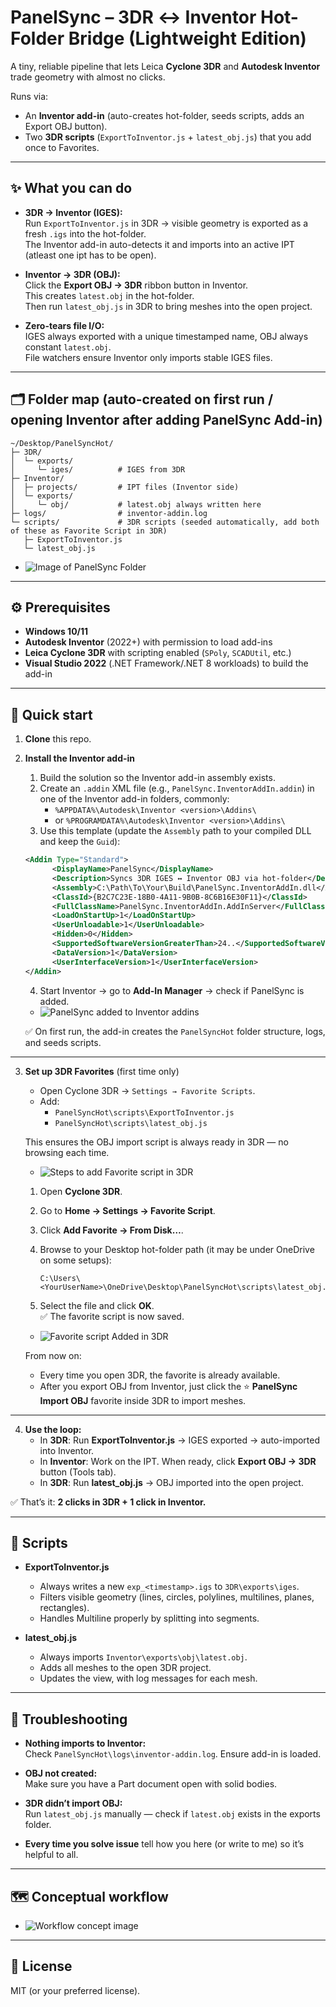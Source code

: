 ﻿# PanelSync – 3DR ↔ Inventor Hot-Folder Bridge (Lightweight Edition)

A tiny, reliable pipeline that lets Leica **Cyclone 3DR** and **Autodesk Inventor** trade geometry with almost no clicks.  

Runs via:
- An **Inventor add-in** (auto-creates hot-folder, seeds scripts, adds an Export OBJ button).
- Two **3DR scripts** (`ExportToInventor.js` + `latest_obj.js`) that you add once to Favorites.

---

## ✨ What you can do

- **3DR → Inventor (IGES):**  
  Run `ExportToInventor.js` in 3DR → visible geometry is exported as a fresh `.igs` into the hot-folder.  
  The Inventor add-in auto-detects it and imports into an active IPT (atleast one ipt has to be open).

- **Inventor → 3DR (OBJ):**  
  Click the **Export OBJ → 3DR** ribbon button in Inventor.  
  This creates `latest.obj` in the hot-folder.  
  Then run `latest_obj.js` in 3DR to bring meshes into the open project.

- **Zero-tears file I/O:**  
  IGES always exported with a unique timestamped name, OBJ always constant `latest.obj`.  
  File watchers ensure Inventor only imports stable IGES files.

---

## 🗂 Folder map (auto-created on first run / opening Inventor after adding PanelSync Add-in)

```
~/Desktop/PanelSyncHot/
├─ 3DR/
│  └─ exports/
│     └─ iges/          # IGES from 3DR
├─ Inventor/
│  ├─ projects/         # IPT files (Inventor side)
│  └─ exports/
│     └─ obj/           # latest.obj always written here
├─ logs/                # inventor-addin.log
└─ scripts/             # 3DR scripts (seeded automatically, add both of these as Favorite Script in 3DR)
   ├─ ExportToInventor.js 
   └─ latest_obj.js
```

- ![Image of PanelSync Folder](Resources/FolderStructure.png)

---

## ⚙️ Prerequisites

- **Windows 10/11**
- **Autodesk Inventor** (2022+) with permission to load add-ins
- **Leica Cyclone 3DR** with scripting enabled (`SPoly`, `SCADUtil`, etc.)
- **Visual Studio 2022** (.NET Framework/.NET 8 workloads) to build the add-in

---

## 🚀 Quick start

1. **Clone** this repo.  

2. **Install the Inventor add-in**  
   1. Build the solution so the Inventor add-in assembly exists.  
   2. Create an `.addin` XML file (e.g., `PanelSync.InventorAddIn.addin`) in one of the Inventor add-in folders, commonly:  
      - `%APPDATA%\Autodesk\Inventor <version>\Addins\`  
      - or `%PROGRAMDATA%\Autodesk\Inventor <version>\Addins\`  
   3. Use this template (update the `Assembly` path to your compiled DLL and keep the `Guid`):  

   ```xml
   <Addin Type="Standard">
         <DisplayName>PanelSync</DisplayName>
         <Description>Syncs 3DR IGES ↔ Inventor OBJ via hot-folder</Description>
         <Assembly>C:\Path\To\Your\Build\PanelSync.InventorAddIn.dll</Assembly>
         <ClassId>{B2C7C23E-18B0-4A11-9B0B-8C6B16E30F11}</ClassId>
         <FullClassName>PanelSync.InventorAddIn.AddInServer</FullClassName>
         <LoadOnStartUp>1</LoadOnStartUp>
         <UserUnloadable>1</UserUnloadable>
         <Hidden>0</Hidden>
         <SupportedSoftwareVersionGreaterThan>24..</SupportedSoftwareVersionGreaterThan>
         <DataVersion>1</DataVersion>
         <UserInterfaceVersion>1</UserInterfaceVersion>
   </Addin>
   ```

   4. Start Inventor → go to **Add-In Manager** → check if PanelSync is added.  
   - ![PanelSync added to Inventor addins](Resources/InvAddinCheck.png)  

   ✅ On first run, the add-in creates the `PanelSyncHot` folder structure, logs, and seeds scripts.

---

3. **Set up 3DR Favorites** (first time only)  
   - Open Cyclone 3DR → `Settings → Favorite Scripts`.  
   - Add:  
     - `PanelSyncHot\scripts\ExportToInventor.js`  
     - `PanelSyncHot\scripts\latest_obj.js`  

   This ensures the OBJ import script is always ready in 3DR — no browsing each time.  

   - ![Steps to add Favorite script in 3DR](Resources/FavScript.png)  

   1. Open **Cyclone 3DR**.  
   2. Go to **Home → Settings → Favorite Script**.  
   3. Click **Add Favorite → From Disk…**.  
   4. Browse to your Desktop hot-folder path (it may be under OneDrive on some setups):  

      ```
      C:\Users\<YourUserName>\OneDrive\Desktop\PanelSyncHot\scripts\latest_obj.js
      ```

   5. Select the file and click **OK**.  
      ✅ The favorite script is now saved.  

   - ![Favorite script Added in 3DR](Resources/FavScriptAdded.png)  

   From now on:  
   - Every time you open 3DR, the favorite is already available.  
   - After you export OBJ from Inventor, just click the ⭐ **PanelSync Import OBJ** favorite inside 3DR to import meshes.

---

4. **Use the loop:**  
   - In **3DR**: Run **ExportToInventor.js** → IGES exported → auto-imported into Inventor.  
   - In **Inventor**: Work on the IPT. When ready, click **Export OBJ → 3DR** button (Tools tab).  
   - In **3DR**: Run **latest_obj.js** → OBJ imported into the open project.  

✅ That’s it: **2 clicks in 3DR + 1 click in Inventor.**

---

## 📜 Scripts

- **ExportToInventor.js**  
  - Always writes a new `exp_<timestamp>.igs` to `3DR\exports\iges`.  
  - Filters visible geometry (lines, circles, polylines, multilines, planes, rectangles).  
  - Handles Multiline properly by splitting into segments.

- **latest_obj.js**  
  - Always imports `Inventor\exports\obj\latest.obj`.  
  - Adds all meshes to the open 3DR project.  
  - Updates the view, with log messages for each mesh.

---

## 🪪 Troubleshooting

- **Nothing imports to Inventor:**  
  Check `PanelSyncHot\logs\inventor-addin.log`. Ensure add-in is loaded.  

- **OBJ not created:**  
  Make sure you have a Part document open with solid bodies.  

- **3DR didn’t import OBJ:**  
  Run `latest_obj.js` manually — check if `latest.obj` exists in the exports folder.  

- **Every time you solve issue** tell how you here (or write to me) so it’s helpful to all.
---

## 🗺️ Conceptual workflow

- ![Workflow concept image](Resources/Concept.png)

---

## 📄 License

MIT (or your preferred license).
